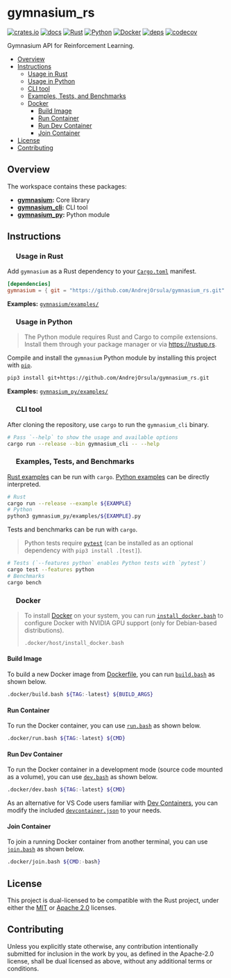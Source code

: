 # gymnasium_rs

<p align="left">
  <a href="https://crates.io/crates/gymnasium">                                        <img alt="crates.io" src="https://img.shields.io/crates/v/gymnasium.svg"></a>
  <!-- TODO[doc]: Enable shield once Python module is published on https://pypi.org -->
  <!-- <a href="https://pypi.org/project/gymnasium_rs/">                                    <img alt="PyPi"      src="https://img.shields.io/pypi/v/gymnasium_rs.svg"></a> -->
  <a href="https://docs.rs/gymnasium">                                                 <img alt="docs"      src="https://img.shields.io/docsrs/gymnasium.svg?label=docs.rs"></a>
  <a href="https://github.com/AndrejOrsula/gymnasium_rs/actions/workflows/rust.yml">   <img alt="Rust"      src="https://github.com/AndrejOrsula/gymnasium_rs/actions/workflows/rust.yml/badge.svg"></a>
  <a href="https://github.com/AndrejOrsula/gymnasium_rs/actions/workflows/python.yml"> <img alt="Python"    src="https://github.com/AndrejOrsula/gymnasium_rs/actions/workflows/python.yml/badge.svg"></a>
  <a href="https://github.com/AndrejOrsula/gymnasium_rs/actions/workflows/docker.yml"> <img alt="Docker"    src="https://github.com/AndrejOrsula/gymnasium_rs/actions/workflows/docker.yml/badge.svg"></a>
  <a href="https://deps.rs/repo/github/AndrejOrsula/gymnasium_rs">                     <img alt="deps"      src="https://deps.rs/repo/github/AndrejOrsula/gymnasium_rs/status.svg"></a>
  <a href="https://codecov.io/gh/AndrejOrsula/gymnasium_rs">                           <img alt="codecov"   src="https://codecov.io/gh/AndrejOrsula/gymnasium_rs/branch/main/graph/badge.svg"></a>
</p>

<!-- TODO[doc]: Update README.md -->

Gymnasium API for Reinforcement Learning.

- [Overview](#overview)
- [Instructions](#instructions)
  - [ Usage in Rust](#-usage-in-rust)
  - [ Usage in Python](#-usage-in-python)
  - [ CLI tool](#-cli-tool)
  - [ Examples, Tests, and Benchmarks](#-examples-tests-and-benchmarks)
  - [ Docker](#-docker)
    - [Build Image](#build-image)
    - [Run Container](#run-container)
    - [Run Dev Container](#run-dev-container)
    - [Join Container](#join-container)
- [License](#license)
- [Contributing](#contributing)

## Overview

The workspace contains these packages:

- **[gymnasium](gymnasium):** Core library
- **[gymnasium_cli](gymnasium_cli):** CLI tool
- **[gymnasium_py](gymnasium_py):** Python module

## Instructions

### <a href="#-usage-in-rust"><img src="https://rustacean.net/assets/rustacean-flat-noshadow.svg" width="16" height="16"></a> Usage in Rust

Add `gymnasium` as a Rust dependency to your [`Cargo.toml`](https://doc.rust-lang.org/cargo/reference/manifest.html) manifest.

<!-- TODO[doc]: Update Cargo.toml dependency once the package is published on https://crates.io -->

```toml
[dependencies]
gymnasium = { git = "https://github.com/AndrejOrsula/gymnasium_rs.git" }
```

**Examples:** [`gymnasium/examples/`](gymnasium/examples/)

### <a href="#-usage-in-python"><img src="https://www.svgrepo.com/show/354238/python.svg" width="16" height="16"></a> Usage in Python

> The Python module requires Rust and Cargo to compile extensions. Install them through your package manager or via <https://rustup.rs>.

Compile and install the `gymnasium` Python module by installing this project with [`pip`](https://pypi.org/project/pip).

```bash
pip3 install git+https://github.com/AndrejOrsula/gymnasium_rs.git
```

**Examples:** [`gymnasium_py/examples/`](gymnasium_py/examples/)

### <a href="#-cli-tool"><img src="https://www.svgrepo.com/show/353478/bash-icon.svg" width="16" height="16"></a> CLI tool

After cloning the repository, use `cargo` to run the `gymnasium_cli` binary.

```bash
# Pass `--help` to show the usage and available options
cargo run --release --bin gymnasium_cli -- --help
```

### <a href="#-examples-tests-and-benchmarks"><img src="https://www.svgrepo.com/show/269868/lab.svg" width="16" height="16"></a> Examples, Tests, and Benchmarks

[Rust examples](gymnasium/examples/) can be run with `cargo`. [Python examples](gymnasium_py/examples/) can be directly interpreted.

```bash
# Rust
cargo run --release --example ${EXAMPLE}
# Python
python3 gymnasium_py/examples/${EXAMPLE}.py
```

Tests and benchmarks can be run with `cargo`.

> Python tests require [`pytest`](https://docs.pytest.org/) (can be installed as an optional dependency with `pip3 install .[test]`).

```bash
# Tests (`--features python` enables Python tests with `pytest`)
cargo test --features python
# Benchmarks
cargo bench
```

### <a href="#-docker"><img src="https://www.svgrepo.com/show/448221/docker.svg" width="16" height="16"></a> Docker

> To install [Docker](https://docs.docker.com/get-docker) on your system, you can run [`install_docker.bash`](.docker/host/install_docker.bash) to configure Docker with NVIDIA GPU support (only for Debian-based distributions).
>
> ```bash
> .docker/host/install_docker.bash
> ```

#### Build Image

To build a new Docker image from [Dockerfile](Dockerfile), you can run [`build.bash`](.docker/build.bash) as shown below.

```bash
.docker/build.bash ${TAG:-latest} ${BUILD_ARGS}
```

#### Run Container

To run the Docker container, you can use [`run.bash`](.docker/run.bash) as shown below.

```bash
.docker/run.bash ${TAG:-latest} ${CMD}
```

#### Run Dev Container

To run the Docker container in a development mode (source code mounted as a volume), you can use [`dev.bash`](.docker/dev.bash) as shown below.

```bash
.docker/dev.bash ${TAG:-latest} ${CMD}
```

As an alternative for VS Code users familiar with [Dev Containers](https://code.visualstudio.com/docs/devcontainers/containers), you can modify the included [`devcontainer.json`](.devcontainer/devcontainer.json) to your needs.

#### Join Container

To join a running Docker container from another terminal, you can use [`join.bash`](.docker/join.bash) as shown below.

```bash
.docker/join.bash ${CMD:-bash}
```

## License

This project is dual-licensed to be compatible with the Rust project, under either the [MIT](LICENSE-MIT) or [Apache 2.0](LICENSE-APACHE) licenses.

## Contributing

Unless you explicitly state otherwise, any contribution intentionally submitted for inclusion in the work by you, as defined in the Apache-2.0 license, shall be dual licensed as above, without any additional terms or conditions.
